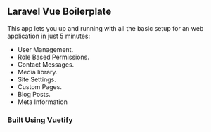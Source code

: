  

## Laravel Vue Boilerplate

This app lets you up and running with all the basic setup for an web application in just 5 minutes:

- User Management.
- Role Based Permissions.
- Contact Messages.
- Media library.
- Site Settings.
- Custom Pages.
- Blog Posts.
- Meta Information
 
 ### Built Using Vuetify
